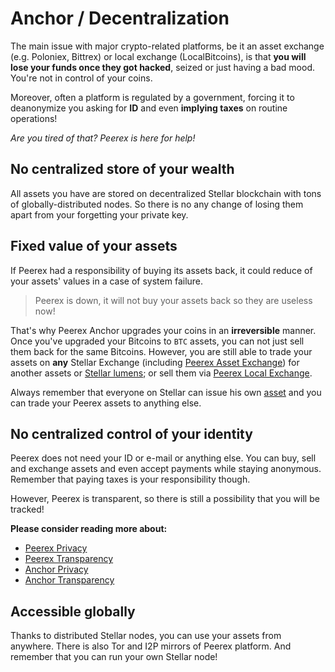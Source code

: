 # Anchor / Decentralization

The main issue with major crypto-related platforms, be it an asset exchange (e.g. Poloniex, Bittrex) or local exchange (LocalBitcoins), is that **you will lose your funds once they got hacked**, seized or just having a bad mood. You're not in control of your coins.

Moreover, often a platform is regulated by a government, forcing it to deanonymize you asking for **ID** and even **implying taxes** on routine operations!

*Are you tired of that? Peerex is here for help!*

## No centralized store of your wealth

All assets you have are stored on decentralized Stellar blockchain with tons of globally-distributed nodes. So there is no any change of losing them apart from your forgetting your private key.

## Fixed value of your assets

If Peerex had a responsibility of buying its assets back, it could reduce of your assets' values in a case of system failure.

> Peerex is down, it will not buy your assets back so they are useless now!

That's why Peerex Anchor upgrades your coins in an **irreversible** manner. Once you've upgraded your Bitcoins to `BTC` assets, you can not just sell them back for the same Bitcoins. However, you are still able to trade your assets on **any** Stellar Exchange (including [Peerex Asset Exchange](/asset_exchange/README.md)) for another assets or [Stellar lumens](https://www.stellar.org/lumens/); or sell them via [Peerex Local Exchange](/local_exchange/README.md).

<div class="note">
  Always remember that everyone on Stellar can issue his own <a href="https://www.stellar.org/developers/guides/concepts/assets.html">asset</a> and you can trade your Peerex assets to anything else.
</div>

## No centralized control of your identity

Peerex does not need your ID or e-mail or anything else. You can buy, sell and exchange assets and even accept payments while staying anonymous. Remember that paying taxes is your responsibility though.

<div class="note danger">
  <i class="fa fa-exclamation-triangle"></i> However, Peerex is transparent, so there is still a possibility that you will be tracked!
</div>

**Please consider reading more about:**

* <i class="fa fa-book"></i> [Peerex Privacy](/overview/privacy.md)
* <i class="fa fa-book"></i> [Peerex Transparency](/overview/transparency.md)
* <i class="fa fa-book"></i> [Anchor Privacy](/anchor/privacy.md)
* <i class="fa fa-book"></i> [Anchor Transparency](/anchor/transparency.md)

## Accessible globally

Thanks to distributed Stellar nodes, you can use your assets from anywhere. There is also Tor and I2P mirrors of Peerex platform. And remember that you can run your own Stellar node!
